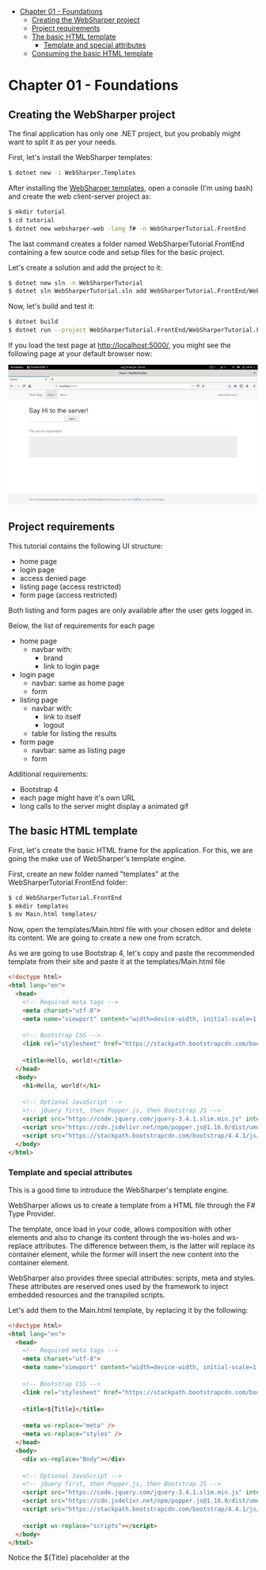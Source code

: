 - [Chapter 01 - Foundations](#sec-1)
  - [Creating the WebSharper project](#sec-1-1)
  - [Project requirements](#sec-1-2)
  - [The basic HTML template](#sec-1-3)
    - [Template and special attributes](#sec-1-3-1)
  - [Consuming the basic HTML template](#sec-1-4)

# Chapter 01 - Foundations<a id="sec-1"></a>

## Creating the WebSharper project<a id="sec-1-1"></a>

The final application has only one .NET project, but you probably might want to split it as per your needs.

First, let's install the WebSharper templates:

```bash
$ dotnet new -i WebSharper.Templates
```

After installing the [WebSharper templates](http://www.websharper.com/downloads), open a console (I'm using bash) and create the web client-server project as:

```bash
$ mkdir tutorial
$ cd tutorial
$ dotnet new websharper-web -lang f# -n WebSharperTutorial.FrontEnd
```

The last command creates a folder named WebSharperTutorial.FrontEnd containing a few source code and setup files for the basic project.

Let's create a solution and add the project to it:

```bash
$ dotnet new sln -n WebSharperTutorial
$ dotnet sln WebSharperTutorial.sln add WebSharperTutorial.FrontEnd/WebSharperTutorial.FrontEnd.fsproj
```

Now, let's build and test it:

```bash
$ dotnet build
$ dotnet run --project WebSharperTutorial.FrontEnd/WebSharperTutorial.FrontEnd.fsproj
```

If you load the test page at <http://localhost:5000/>, you might see the following page at your default browser now:

<screenshot da tela inicial do template>

![img](./images/websharper-default-project.png "WebSharper Default Project")

## Project requirements<a id="sec-1-2"></a>

This tutorial contains the following UI structure:

-   home page
-   login page
-   access denied page
-   listing page (access restricted)
-   form page (access restricted)

Both listing and form pages are only available after the user gets logged in.

Below, the list of requirements for each page

-   home page
    -   navbar with:
        -   brand
        -   link to login page
-   login page
    -   navbar: same as home page
    -   form
-   listing page
    -   navbar with:
        -   link to itself
        -   logout
    -   table for listing the results
-   form page
    -   navbar: same as listing page
    -   form

Additional requirements:

-   Bootstrap 4
-   each page might have it's own URL
-   long calls to the server might display a animated gif

## The basic HTML template<a id="sec-1-3"></a>

First, let's create the basic HTML frame for the application. For this, we are going the make use of WebSharper's template engine.

First, create an new folder named "templates" at the WebSharperTutorial.FrontEnd folder:

```bash
$ cd WebSharperTutorial.FrontEnd 
$ mkdir templates
$ mv Main.html templates/
```

Now, open the templates/Main.html file with your chosen editor and delete its content. We are going to create a new one from scratch.

As we are going to use Bootstrap 4, let's copy and paste the recommended template from their site and paste it at the templates/Main.html file

```html
<!doctype html>
<html lang="en">
  <head>
    <!-- Required meta tags -->
    <meta charset="utf-8">
    <meta name="viewport" content="width=device-width, initial-scale=1, shrink-to-fit=no">

    <!-- Bootstrap CSS -->
    <link rel="stylesheet" href="https://stackpath.bootstrapcdn.com/bootstrap/4.4.1/css/bootstrap.min.css" integrity="sha384-Vkoo8x4CGsO3+Hhxv8T/Q5PaXtkKtu6ug5TOeNV6gBiFeWPGFN9MuhOf23Q9Ifjh" crossorigin="anonymous">

    <title>Hello, world!</title>
  </head>
  <body>
    <h1>Hello, world!</h1>

    <!-- Optional JavaScript -->
    <!-- jQuery first, then Popper.js, then Bootstrap JS -->
    <script src="https://code.jquery.com/jquery-3.4.1.slim.min.js" integrity="sha384-J6qa4849blE2+poT4WnyKhv5vZF5SrPo0iEjwBvKU7imGFAV0wwj1yYfoRSJoZ+n" crossorigin="anonymous"></script>
    <script src="https://cdn.jsdelivr.net/npm/popper.js@1.16.0/dist/umd/popper.min.js" integrity="sha384-Q6E9RHvbIyZFJoft+2mJbHaEWldlvI9IOYy5n3zV9zzTtmI3UksdQRVvoxMfooAo" crossorigin="anonymous"></script>
    <script src="https://stackpath.bootstrapcdn.com/bootstrap/4.4.1/js/bootstrap.min.js" integrity="sha384-wfSDF2E50Y2D1uUdj0O3uMBJnjuUD4Ih7YwaYd1iqfktj0Uod8GCExl3Og8ifwB6" crossorigin="anonymous"></script>
  </body>
</html>
```

### Template and special attributes<a id="sec-1-3-1"></a>

This is a good time to introduce the WebSharper's template engine.

WebSharper allows us to create a template from a HTML file through the F# Type Provider.

The template, once load in your code, allows composition with other elements and also to change its content through the ws-holes and ws-replace attributes. The difference between them, is the latter will replace its container element, while the former will insert the new content into the container element.

WebSharper also provides three special attributes: scripts, meta and styles. These attributes are reserved ones used by the framework to inject embedded resources and the transpiled scripts.

Let's add them to the Main.html template, by replacing it by the following:

```html
<!doctype html>
<html lang="en">
  <head>
    <!-- Required meta tags -->
    <meta charset="utf-8">
    <meta name="viewport" content="width=device-width, initial-scale=1, shrink-to-fit=no">

    <!-- Bootstrap CSS -->
    <link rel="stylesheet" href="https://stackpath.bootstrapcdn.com/bootstrap/4.4.1/css/bootstrap.min.css" integrity="sha384-Vkoo8x4CGsO3+Hhxv8T/Q5PaXtkKtu6ug5TOeNV6gBiFeWPGFN9MuhOf23Q9Ifjh" crossorigin="anonymous">

    <title>${Title}</title>

    <meta ws-replace="meta" />
    <meta ws-replace="styles" />
  </head>
  <body>
    <div ws-replace="Body"></div>

    <!-- Optional JavaScript -->
    <!-- jQuery first, then Popper.js, then Bootstrap JS -->
    <script src="https://code.jquery.com/jquery-3.4.1.slim.min.js" integrity="sha384-J6qa4849blE2+poT4WnyKhv5vZF5SrPo0iEjwBvKU7imGFAV0wwj1yYfoRSJoZ+n" crossorigin="anonymous"></script>
    <script src="https://cdn.jsdelivr.net/npm/popper.js@1.16.0/dist/umd/popper.min.js" integrity="sha384-Q6E9RHvbIyZFJoft+2mJbHaEWldlvI9IOYy5n3zV9zzTtmI3UksdQRVvoxMfooAo" crossorigin="anonymous"></script>
    <script src="https://stackpath.bootstrapcdn.com/bootstrap/4.4.1/js/bootstrap.min.js" integrity="sha384-wfSDF2E50Y2D1uUdj0O3uMBJnjuUD4Ih7YwaYd1iqfktj0Uod8GCExl3Og8ifwB6" crossorigin="anonymous"></script>

    <script ws-replace="scripts"></script>
  </body>
</html>
```

Notice the ${Title} placeholder at the <title> HTML tag. This is used for readonly data. WebSharper also provides placeholders for reactive variables, which we are going to rely on, when build the listing and form pages.

Also, there is a div with the ws-replace="Body" attribute. This placeholder will be used by to render the pages' contents.

## Consuming the basic HTML template<a id="sec-1-4"></a>

Now the we have the basic HTML frame create, the next step is to use it from the F# code.

Let's create a new Main.fs file to load and render this template. Also remove those created by the WebSharper template project.

From the WebSharperTutorial.FrontEnd folder:

```bash
$ rm Remoting.fs
$ rm Client.fs
$ rm Site.fs
$ touch Main.fs
```

Edit the WebSharperTutorial.FrontEnd.fsproj file, remove the reference for the deleted files and add a reference to the new one. This is how mine looks like after this change:

```xml
<Project Sdk="Microsoft.NET.Sdk.Web">

  <PropertyGroup>
    <TargetFramework>netcoreapp3.1</TargetFramework>
  </PropertyGroup>

  <ItemGroup>
    <Content Include="templates/Main.html" CopyToPublishDirectory="Always" />
    <Compile Include="Main.fs" />
    <Compile Include="Startup.fs" />
    <None Include="wsconfig.json" />
  </ItemGroup>

  <ItemGroup>
    <PackageReference Include="WebSharper" Version="4.6.6.407" />    
    <PackageReference Include="WebSharper.FSharp" Version="4.6.6.407" />
    <PackageReference Include="WebSharper.UI" Version="4.6.3.219" />
    <PackageReference Include="WebSharper.AspNetCore" Version="4.6.2.136" />
  </ItemGroup>

</Project>
```

Edit the Main.fs file and add the following code:

```fsharp
namespace WebSharperTutorial.FrontEnd

open WebSharper
open WebSharper.Sitelets
open WebSharper.UI
open WebSharper.UI.Server

type EndPoint =
    | [<EndPoint "/">] Home

module Site =
    open WebSharper.UI.Html

    type MainTemplate = Templating.Template<"templates/Main.html">

    let private MainTemplate ctx action (title: string) (body: Doc list) =
        Content.Page(
            MainTemplate()
                .Title(title)
                .Body(body)
                .Doc()
        )

    let HomePage ctx =
        MainTemplate ctx EndPoint.Home "Home" [
            h1 [] [text "It works!"]
            div [] [ text "Hi there!" ]
        ]

    [<Website>]
    let Main =
        Application.MultiPage (fun ctx endpoint ->
            match endpoint with
            | EndPoint.Home -> HomePage ctx
        )

```

Build and run it again:

```bash
$ dotnet build
$ donet run # if you are in the WebSharperTutorial.FrontEnd directory
# if from the solution directory
$ dotnet run --project WebSharperTutorial.FrontEnd/WebSharperTutorial.FrontEnd.fsproj
```

This is what you might see:

![img](./images/cookbook-chapter-01-image-01.png "The Empty Layout")

| [previous](./cookbook-introduction.md) | [up](../README.md) | [next](./cookbook-chapter-02.md) |

